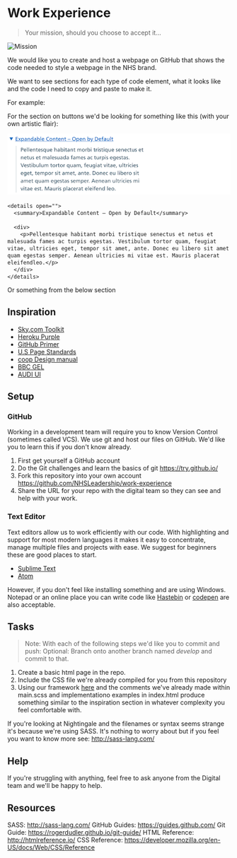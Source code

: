 # Work Experience

> Your mission, should you choose to accept it...

![Mission](http://film-enthusiast.com/wp-content/uploads/2015/07/mi.jpg)

We would like you to create and host a webpage on GitHub that shows the
code needed to style a webpage in the NHS brand.

We want to see sections for each type of code element, what it looks like and
the code I need to copy and paste to make it.

For example:

For the section on buttons we'd be looking for something like this (with your
own artistic flair):

![Details](details.png)

```
<details open="">
  <summary>Expandable Content – Open by Default</summary>

  <div>
    <p>Pellentesque habitant morbi tristique senectus et netus et malesuada fames ac turpis egestas. Vestibulum tortor quam, feugiat vitae, ultricies eget, tempor sit amet, ante. Donec eu libero sit amet quam egestas semper. Aenean ultricies mi vitae est. Mauris placerat eleifendleo.</p>
  </div>
</details>
```

Or something from the below section

## Inspiration
- [Sky.com Toolkit](https://www.sky.com/toolkit)
- [Heroku Purple](https://purple3.herokuapp.com/)
- [GitHub Primer](http://primercss.io/scaffolding/)
- [U.S Page Standards](https://standards.usa.gov/page-templates/)
- [coop Design manual](https://coop-design-manual.herokuapp.com/)
- [BBC GEL](http://www.bbc.co.uk/gel)
- [AUDI UI](http://www.audi.com/ci/en/guides/user-interface/introduction.html)

## Setup

### GitHub

Working in a development team will require you to know Version Control
(sometimes called VCS). We use git and host our files on GitHub. We'd like you
to learn this if you don't know already.

1. First get yourself a GitHub account
2. Do the Git challenges and learn the basics of git https://try.github.io/
3. Fork this repository into your own account
   https://github.com/NHSLeadership/work-experience
4. Share the URL for your repo with the digital team so they can see and help
   with your work.

### Text Editor

Text editors allow us to work efficiently with our code. With highlighting and
support for most modern languages it makes it easy to concentrate, manage
multiple files and projects with ease. We suggest for beginners these are good
places to start.

- [Sublime Text](https://www.sublimetext.com/)
- [Atom](https://atom.io/)

However, if you don't feel like installing something and are using Windows.
Notepad or an online place you can write code like
[Hastebin](https://hastebin.com) or [codepen](codepen.io) are also acceptable.

## Tasks

> Note:
> With each of the following steps we'd like you to commit and push:
> Optional:
> Branch onto another branch named _develop_ and commit to that.

1. Create a basic html page in the repo.
2. Include the CSS file we're already compiled for you from this repository
3. Using our framework [here](https://github.com/NHSLeadership/nightingale) and
   the comments we've already made within main.scss and implementationo examples in index.html produce something similar to the inspiration section in whatever complexity you feel comfortable with.

If you're looking at Nightingale and the filenames or syntax seems strange it's
because we're using SASS. It's nothing to worry about but if you feel you want
to know more see: http://sass-lang.com/

## Help

If you're struggling with anything, feel free to ask anyone from the Digital
team and we'll be happy to help.

## Resources

SASS: http://sass-lang.com/
GitHub Guides: https://guides.github.com/
Git Guide: https://rogerdudler.github.io/git-guide/
HTML Reference: http://htmlreference.io/
CSS Reference: https://developer.mozilla.org/en-US/docs/Web/CSS/Reference


